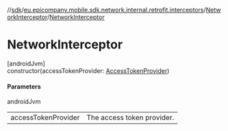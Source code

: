 //[sdk](../../../index.md)/[eu.epicompany.mobile.sdk.network.internal.retrofit.interceptors](../index.md)/[NetworkInterceptor](index.md)/[NetworkInterceptor](-network-interceptor.md)

# NetworkInterceptor

[androidJvm]\
constructor(accessTokenProvider: [AccessTokenProvider](../../eu.epicompany.mobile.sdk.network.authentication/-access-token-provider/index.md))

#### Parameters

androidJvm

| | |
|---|---|
| accessTokenProvider | The access token provider. |
